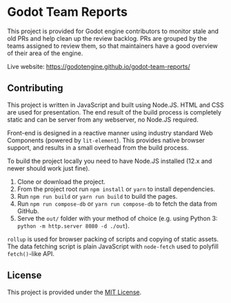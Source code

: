 # Godot Team Reports

This project is provided for Godot engine contributors to monitor stale and old PRs
and help clean up the review backlog. PRs are grouped by the teams assigned to review
them, so that maintainers have a good overview of their area of the engine.

Live website: https://godotengine.github.io/godot-team-reports/

## Contributing

This project is written in JavaScript and built using Node.JS. HTML and CSS are used
for presentation. The end result of the build process is completely static and can
be server from any webserver, no Node.JS required.

Front-end is designed in a reactive manner using industry standard Web Components
(powered by `lit-element`). This provides native browser support, and results in a
small overhead from the build process.

To build the project locally you need to have Node.JS installed (12.x and newer
should work just fine).

1. Clone or download the project.
2. From the project root run `npm install` or `yarn` to install dependencies.
3. Run `npm run build` or `yarn run build` to build the pages.
4. Run `npm run compose-db` or `yarn run compose-db` to fetch the data from GitHub.
5. Serve the `out/` folder with your method of choice (e.g. using Python 3:
   `python -m http.server 8080 -d ./out`).

`rollup` is used for browser packing of scripts and copying of static assets. The
data fetching script is plain JavaScript with `node-fetch` used to polyfill
`fetch()`-like API.

## License

This project is provided under the [MIT License](LICENSE.md).

